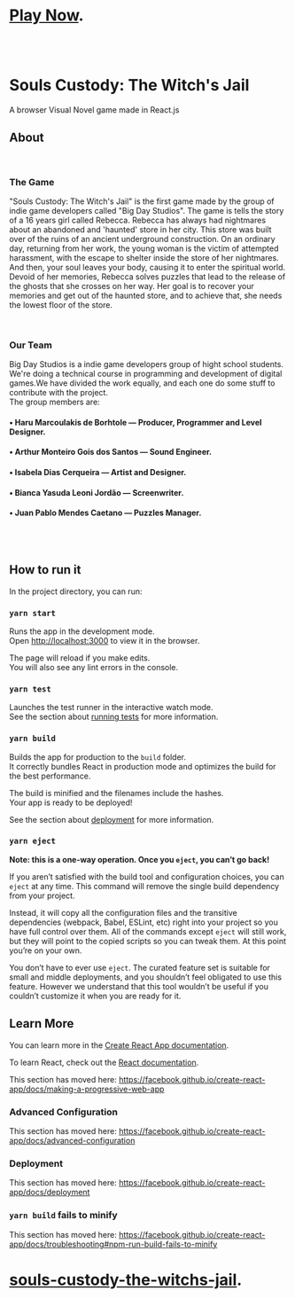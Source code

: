# [Play Now](https://souls-custody-the-witchs-jail.vercel.app/).
<br/>
<br/>

# Souls Custody: The Witch's Jail
A browser Visual Novel game made in React.js
<br/>

## About
<br/>

### The Game
"Souls Custody: The Witch's Jail" is the first game made by the group of indie game developers called "Big Day Studios". The game is tells the story of a 16 years girl called Rebecca. Rebecca has always had nightmares about an abandoned and 'haunted' store in her city. This store was built over of the ruins of an ancient underground construction. On an ordinary day, returning from her work, the young woman is the victim of attempted harassment, with the escape to shelter inside the store of her nightmares. And then, your soul leaves your body, causing it to enter the spiritual world. Devoid of her memories, Rebecca solves puzzles that lead to the release of the ghosts that she crosses on her way. Her goal is to recover your memories and get out of the haunted store, and to achieve that, she needs the lowest floor of the store.

<br/>

### Our Team 
Big Day Studios is a indie game developers group of hight school students.
We're doing a technical course in programming and development of digital games.We have divided the work equally, and each one do some stuff to contribute with the project. <br/>
The group members are:

#### • Haru Marcoulakis de Borhtole — Producer, Programmer and Level Designer.
#### • Arthur Monteiro Gois dos Santos — Sound Engineer.
#### • Isabela Dias Cerqueira — Artist and Designer.
#### • Bianca Yasuda Leoni Jordão — Screenwriter.
#### • Juan Pablo Mendes Caetano — Puzzles Manager.
<br/>
<br/>

## How to run it

In the project directory, you can run:

### `yarn start`

Runs the app in the development mode.<br />
Open [http://localhost:3000](http://localhost:3000) to view it in the browser.

The page will reload if you make edits.<br />
You will also see any lint errors in the console.

### `yarn test`

Launches the test runner in the interactive watch mode.<br />
See the section about [running tests](https://facebook.github.io/create-react-app/docs/running-tests) for more information.

### `yarn build`

Builds the app for production to the `build` folder.<br />
It correctly bundles React in production mode and optimizes the build for the best performance.

The build is minified and the filenames include the hashes.<br />
Your app is ready to be deployed!

See the section about [deployment](https://facebook.github.io/create-react-app/docs/deployment) for more information.

### `yarn eject`

**Note: this is a one-way operation. Once you `eject`, you can’t go back!**

If you aren’t satisfied with the build tool and configuration choices, you can `eject` at any time. This command will remove the single build dependency from your project.

Instead, it will copy all the configuration files and the transitive dependencies (webpack, Babel, ESLint, etc) right into your project so you have full control over them. All of the commands except `eject` will still work, but they will point to the copied scripts so you can tweak them. At this point you’re on your own.

You don’t have to ever use `eject`. The curated feature set is suitable for small and middle deployments, and you shouldn’t feel obligated to use this feature. However we understand that this tool wouldn’t be useful if you couldn’t customize it when you are ready for it.

## Learn More

You can learn more in the [Create React App documentation](https://facebook.github.io/create-react-app/docs/getting-started).

To learn React, check out the [React documentation](https://reactjs.org/).

This section has moved here: https://facebook.github.io/create-react-app/docs/making-a-progressive-web-app

### Advanced Configuration

This section has moved here: https://facebook.github.io/create-react-app/docs/advanced-configuration

### Deployment

This section has moved here: https://facebook.github.io/create-react-app/docs/deployment

### `yarn build` fails to minify

This section has moved here: https://facebook.github.io/create-react-app/docs/troubleshooting#npm-run-build-fails-to-minify
# [souls-custody-the-witchs-jail](https://souls-custody-the-witchs-jail.vercel.app/).
